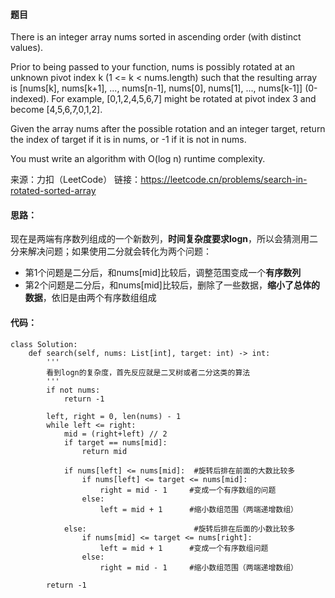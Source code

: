 #### 题目
There is an integer array nums sorted in ascending order (with distinct values).

Prior to being passed to your function, nums is possibly rotated at an unknown pivot index k (1 <= k < nums.length) such that the resulting array is [nums[k], nums[k+1], ..., nums[n-1], nums[0], nums[1], ..., nums[k-1]] (0-indexed). For example, [0,1,2,4,5,6,7] might be rotated at pivot index 3 and become [4,5,6,7,0,1,2].

Given the array nums after the possible rotation and an integer target, return the index of target if it is in nums, or -1 if it is not in nums.

You must write an algorithm with O(log n) runtime complexity.

来源：力扣（LeetCode）
链接：https://leetcode.cn/problems/search-in-rotated-sorted-array

#### 思路：
现在是两端有序数列组成的一个新数列，**时间复杂度要求logn**，所以会猜测用二分来解决问题；如果使用二分就会转化为两个问题：
- 第1个问题是二分后，和nums[mid]比较后，调整范围变成一个**有序数列**
- 第2个问题是二分后，和nums[mid]比较后，删除了一些数据，**缩小了总体的数据**，依旧是由两个有序数组组成

#### 代码：

        
    class Solution:
        def search(self, nums: List[int], target: int) -> int:
            '''
            看到logn的复杂度，首先反应就是二叉树或者二分这类的算法 
            '''
            if not nums:
                return -1

            left, right = 0, len(nums) - 1
            while left <= right:
                mid = (right+left) // 2
                if target == nums[mid]:
                    return mid

                if nums[left] <= nums[mid]:  #旋转后排在前面的大数比较多
                    if nums[left] <= target <= nums[mid]:
                        right = mid - 1     #变成一个有序数组的问题
                    else:
                        left = mid + 1      #缩小数组范围（两端递增数组）

                else:                        #旋转后排在后面的小数比较多
                    if nums[mid] <= target <= nums[right]:
                        left = mid + 1      #变成一个有序数组问题
                    else:
                        right = mid - 1     #缩小数组范围（两端递增数组）

            return -1
            

                        
        




            
